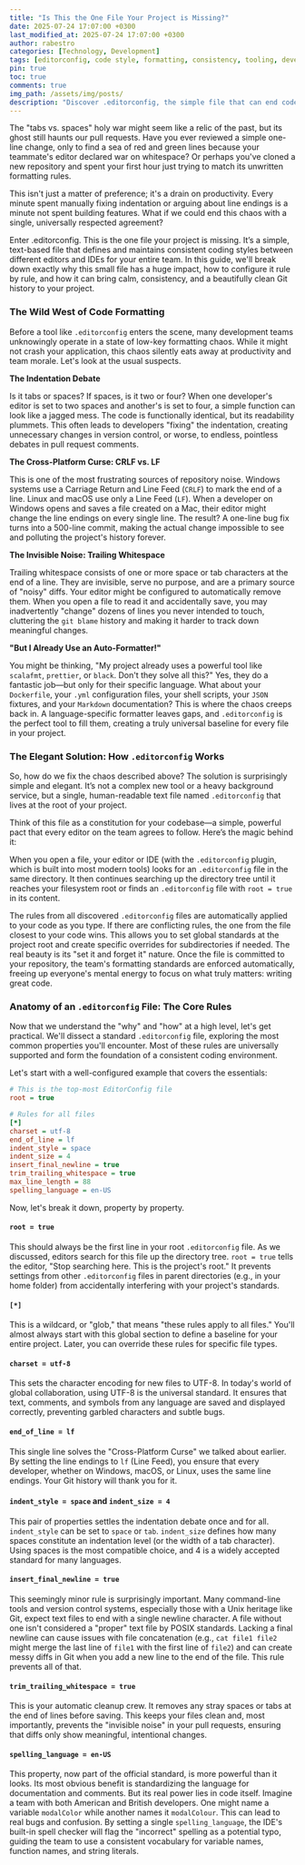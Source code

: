 ```yaml
---
title: "Is This the One File Your Project is Missing?"
date: 2025-07-24 17:07:00 +0300
last_modified_at: 2025-07-24 17:07:00 +0300
author: rabestro
categories: [Technology, Development]
tags: [editorconfig, code style, formatting, consistency, tooling, development, workflow, ide]
pin: true
toc: true
comments: true
img_path: /assets/img/posts/
description: "Discover .editorconfig, the simple file that can end code style debates and unify formatting across your entire team. This guide explains why you need it and how to set it up."
---
```

The "tabs vs. spaces" holy war might seem like a relic of the past, but its ghost still haunts our pull requests. Have you ever reviewed a simple one-line change, only to find a sea of red and green lines because your teammate's editor declared war on whitespace? Or perhaps you've cloned a new repository and spent your first hour just trying to match its unwritten formatting rules.

This isn't just a matter of preference; it's a drain on productivity. Every minute spent manually fixing indentation or arguing about line endings is a minute not spent building features. What if we could end this chaos with a single, universally respected agreement?

Enter .editorconfig. This is the one file your project is missing. It’s a simple, text-based file that defines and maintains consistent coding styles between different editors and IDEs for your entire team. In this guide, we'll break down exactly why this small file has a huge impact, how to configure it rule by rule, and how it can bring calm, consistency, and a beautifully clean Git history to your project.


### The Wild West of Code Formatting

Before a tool like `.editorconfig` enters the scene, many development teams unknowingly operate in a state of low-key formatting chaos. While it might not crash your application, this chaos silently eats away at productivity and team morale. Let's look at the usual suspects.

**The Indentation Debate**

Is it tabs or spaces? If spaces, is it two or four? When one developer's editor is set to two spaces and another's is set to four, a simple function can look like a jagged mess. The code is functionally identical, but its readability plummets. This often leads to developers "fixing" the indentation, creating unnecessary changes in version control, or worse, to endless, pointless debates in pull request comments.

**The Cross-Platform Curse: CRLF vs. LF**

This is one of the most frustrating sources of repository noise. Windows systems use a Carriage Return and Line Feed (`CRLF`) to mark the end of a line. Linux and macOS use only a Line Feed (`LF`). When a developer on Windows opens and saves a file created on a Mac, their editor might change the line endings on every single line. The result? A one-line bug fix turns into a 500-line commit, making the actual change impossible to see and polluting the project's history forever.

**The Invisible Noise: Trailing Whitespace**

Trailing whitespace consists of one or more space or tab characters at the end of a line. They are invisible, serve no purpose, and are a primary source of "noisy" diffs. Your editor might be configured to automatically remove them. When you open a file to read it and accidentally save, you may inadvertently "change" dozens of lines you never intended to touch, cluttering the `git blame` history and making it harder to track down meaningful changes.

**"But I Already Use an Auto-Formatter!"**

You might be thinking, "My project already uses a powerful tool like `scalafmt`, `prettier`, or `black`. Don't they solve all this?" Yes, they do a fantastic job—but only for their specific language. What about your `Dockerfile`, your `.yml` configuration files, your shell scripts, your `JSON` fixtures, and your `Markdown` documentation? This is where the chaos creeps back in. A language-specific formatter leaves gaps, and `.editorconfig` is the perfect tool to fill them, creating a truly universal baseline for every file in your project.

### The Elegant Solution: How `.editorconfig` Works

So, how do we fix the chaos described above? The solution is surprisingly simple and elegant. It’s not a complex new tool or a heavy background service, but a single, human-readable text file named `.editorconfig` that lives at the root of your project.

Think of this file as a constitution for your codebase—a simple, powerful pact that every editor on the team agrees to follow. Here’s the magic behind it:

When you open a file, your editor or IDE (with the `.editorconfig` plugin, which is built into most modern tools) looks for an `.editorconfig` file in the same directory. It then continues searching up the directory tree until it reaches your filesystem root or finds an `.editorconfig` file with `root = true` in its content.

The rules from all discovered `.editorconfig` files are automatically applied to your code as you type. If there are conflicting rules, the one from the file closest to your code wins. This allows you to set global standards at the project root and create specific overrides for subdirectories if needed. The real beauty is its "set it and forget it" nature. Once the file is committed to your repository, the team's formatting standards are enforced automatically, freeing up everyone's mental energy to focus on what truly matters: writing great code.

### Anatomy of an `.editorconfig` File: The Core Rules

Now that we understand the "why" and "how" at a high level, let's get practical. We'll dissect a standard `.editorconfig` file, exploring the most common properties you'll encounter. Most of these rules are universally supported and form the foundation of a consistent coding environment.

Let's start with a well-configured example that covers the essentials:

```ini
# This is the top-most EditorConfig file
root = true

# Rules for all files
[*]
charset = utf-8
end_of_line = lf
indent_style = space
indent_size = 4
insert_final_newline = true
trim_trailing_whitespace = true
max_line_length = 88
spelling_language = en-US
```

Now, let's break it down, property by property.

#### `root = true`

This should always be the first line in your root `.editorconfig` file. As we discussed, editors search for this file up the directory tree. `root = true` tells the editor, "Stop searching here. This is the project's root." It prevents settings from other `.editorconfig` files in parent directories (e.g., in your home folder) from accidentally interfering with your project's standards.

#### `[*]`

This is a wildcard, or "glob," that means "these rules apply to all files." You'll almost always start with this global section to define a baseline for your entire project. Later, you can override these rules for specific file types.

#### `charset = utf-8`

This sets the character encoding for new files to UTF-8. In today's world of global collaboration, using UTF-8 is the universal standard. It ensures that text, comments, and symbols from any language are saved and displayed correctly, preventing garbled characters and subtle bugs.

#### `end_of_line = lf`

This single line solves the "Cross-Platform Curse" we talked about earlier. By setting the line endings to `lf` (Line Feed), you ensure that every developer, whether on Windows, macOS, or Linux, uses the same line endings. Your Git history will thank you for it.

#### `indent_style = space` and `indent_size = 4`

This pair of properties settles the indentation debate once and for all. `indent_style` can be set to `space` or `tab`. `indent_size` defines how many spaces constitute an indentation level (or the width of a tab character). Using spaces is the most compatible choice, and 4 is a widely accepted standard for many languages.

#### `insert_final_newline = true`

This seemingly minor rule is surprisingly important. Many command-line tools and version control systems, especially those with a Unix heritage like Git, expect text files to end with a single newline character. A file without one isn't considered a "proper" text file by POSIX standards.
Lacking a final newline can cause issues with file concatenation (e.g., `cat file1 file2` might merge the last line of `file1` with the first line of `file2`) and can create messy diffs in Git when you add a new line to the end of the file. This rule prevents all of that.

#### `trim_trailing_whitespace = true`

This is your automatic cleanup crew. It removes any stray spaces or tabs at the end of lines before saving. This keeps your files clean and, most importantly, prevents the "invisible noise" in your pull requests, ensuring that diffs only show meaningful, intentional changes.

#### `spelling_language = en-US`

This property, now part of the official standard, is more powerful than it looks. Its most obvious benefit is standardizing the language for documentation and comments. But its real power lies in code itself.
Imagine a team with both American and British developers. One might name a variable `modalColor` while another names it `modalColour`. This can lead to real bugs and confusion. By setting a single `spelling_language`, the IDE's built-in spell checker will flag the "incorrect" spelling as a potential typo, guiding the team to use a consistent vocabulary for variable names, function names, and string literals.

